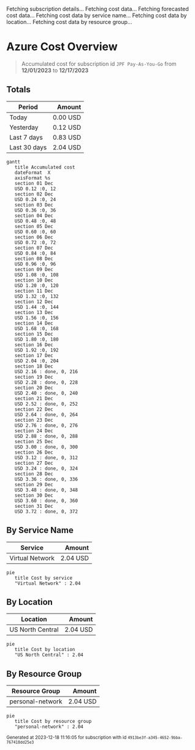 Fetching subscription details...
Fetching cost data...
Fetching forecasted cost data...
Fetching cost data by service name...
Fetching cost data by location...
Fetching cost data by resource group...
# Azure Cost Overview

> Accumulated cost for subscription id `JPF Pay-As-You-Go` from **12/01/2023** to **12/17/2023**

## Totals

|Period|Amount|
|---|---:|
|Today|0.00 USD|
|Yesterday|0.12 USD|
|Last 7 days|0.83 USD|
|Last 30 days|2.04 USD|

```mermaid
gantt
   title Accumulated cost
   dateFormat  X
   axisFormat %s
   section 01 Dec
   USD 0.12 :0, 12
   section 02 Dec
   USD 0.24 :0, 24
   section 03 Dec
   USD 0.36 :0, 36
   section 04 Dec
   USD 0.48 :0, 48
   section 05 Dec
   USD 0.60 :0, 60
   section 06 Dec
   USD 0.72 :0, 72
   section 07 Dec
   USD 0.84 :0, 84
   section 08 Dec
   USD 0.96 :0, 96
   section 09 Dec
   USD 1.08 :0, 108
   section 10 Dec
   USD 1.20 :0, 120
   section 11 Dec
   USD 1.32 :0, 132
   section 12 Dec
   USD 1.44 :0, 144
   section 13 Dec
   USD 1.56 :0, 156
   section 14 Dec
   USD 1.68 :0, 168
   section 15 Dec
   USD 1.80 :0, 180
   section 16 Dec
   USD 1.92 :0, 192
   section 17 Dec
   USD 2.04 :0, 204
   section 18 Dec
   USD 2.16 : done, 0, 216
   section 19 Dec
   USD 2.28 : done, 0, 228
   section 20 Dec
   USD 2.40 : done, 0, 240
   section 21 Dec
   USD 2.52 : done, 0, 252
   section 22 Dec
   USD 2.64 : done, 0, 264
   section 23 Dec
   USD 2.76 : done, 0, 276
   section 24 Dec
   USD 2.88 : done, 0, 288
   section 25 Dec
   USD 3.00 : done, 0, 300
   section 26 Dec
   USD 3.12 : done, 0, 312
   section 27 Dec
   USD 3.24 : done, 0, 324
   section 28 Dec
   USD 3.36 : done, 0, 336
   section 29 Dec
   USD 3.48 : done, 0, 348
   section 30 Dec
   USD 3.60 : done, 0, 360
   section 31 Dec
   USD 3.72 : done, 0, 372
```

## By Service Name

|Service|Amount|
|---|---:|
|Virtual Network|2.04 USD|

```mermaid
pie
   title Cost by service
   "Virtual Network" : 2.04
```

## By Location

|Location|Amount|
|---|---:|
|US North Central|2.04 USD|

```mermaid
pie
   title Cost by location
   "US North Central" : 2.04
```

## By Resource Group

|Resource Group|Amount|
|---|---:|
|personal-network|2.04 USD|

```mermaid
pie
   title Cost by resource group
   "personal-network" : 2.04
```

<sup>Generated at 2023-12-18 11:16:05 for subscription with id `4913be3f-a345-4652-9bba-767418dd25e3`</sup>
